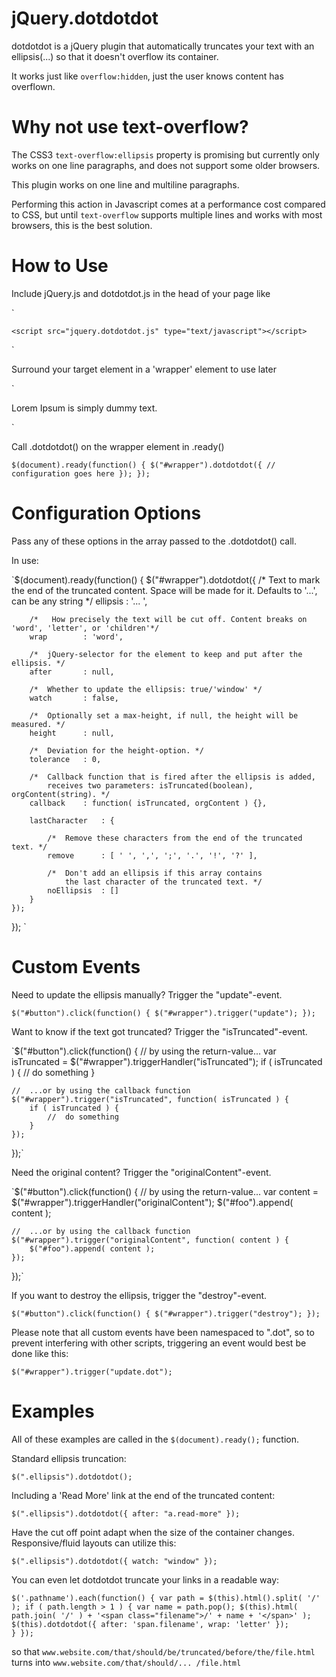 jQuery.dotdotdot
================

dotdotdot is a jQuery plugin that automatically truncates your text with an ellipsis(...) so that it doesn't overflow its container.

It works just like `overflow:hidden`, just the user knows content has overflown.


Why not use text-overflow?
=========================

The CSS3 `text-overflow:ellipsis` property is promising but currently only works on one line paragraphs, and does not support some older browsers.

This plugin works on one line and multiline paragraphs.

Performing this action in Javascript comes at a performance cost compared to CSS, but until `text-overflow` supports multiple lines and works with most browsers, this is the best solution.


How to Use
==========

Include jQuery.js and dotdotdot.js in the head of your page like

`<head>
  <script src="jquery.js" type="text/javascript"></script>
	<script src="jquery.dotdotdot.js" type="text/javascript"></script>
</head>`

Surround your target element in a 'wrapper' element to use later

`<div id="wrapper">
  <p>Lorem Ipsum is simply dummy text.</p>
</div>`

Call .dotdotdot() on the wrapper element in .ready()

`$(document).ready(function() {
  $("#wrapper").dotdotdot({
		//	configuration goes here
	});
});`

Configuration Options
=====================

Pass any of these options in the array passed to the .dotdotdot() call.

In use:

`$(document).ready(function() {
	$("#wrapper").dotdotdot({
		/*	Text to mark the end of the truncated content. Space will be made for it. Defaults to '...', can be any string */
		ellipsis	: '... ',
 
		/*	 How precisely the text will be cut off. Content breaks on 'word', 'letter', or 'children'*/
		wrap		: 'word',
 
		/*	jQuery-selector for the element to keep and put after the ellipsis. */
		after		: null,
 
		/*	Whether to update the ellipsis: true/'window' */
		watch		: false,
	
		/*	Optionally set a max-height, if null, the height will be measured. */
		height		: null,
 
		/*	Deviation for the height-option. */
		tolerance	: 0,
 
		/*	Callback function that is fired after the ellipsis is added,
			receives two parameters: isTruncated(boolean), orgContent(string). */
		callback	: function( isTruncated, orgContent ) {},
 
		lastCharacter	: {
 
			/*	Remove these characters from the end of the truncated text. */
			remove		: [ ' ', ',', ';', '.', '!', '?' ],
 
			/*	Don't add an ellipsis if this array contains 
				the last character of the truncated text. */
			noEllipsis	: []
		}
	});
});
`

Custom Events
=============

Need to update the ellipsis manually? Trigger the "update"-event.

`$("#button").click(function() {
	$("#wrapper").trigger("update");
});`


Want to know if the text got truncated? Trigger the "isTruncated"-event.

`$("#button").click(function() {
	//	by using the return-value...
	var isTruncated = $("#wrapper").triggerHandler("isTruncated");
	if ( isTruncated ) {
		//	do something
	}
	
	//	...or by using the callback function
	$("#wrapper").trigger("isTruncated", function( isTruncated ) {
		if ( isTruncated ) {
			//	do something
		}
	});
});`

Need the original content? Trigger the "originalContent"-event.

`$("#button").click(function() {
	//	by using the return-value...
	var content = $("#wrapper").triggerHandler("originalContent");
	$("#foo").append( content );
	
	//	...or by using the callback function
	$("#wrapper").trigger("originalContent", function( content ) {
		$("#foo").append( content );
	});
});`


If you want to destroy the ellipsis, trigger the "destroy"-event.

`$("#button").click(function() {
	$("#wrapper").trigger("destroy");
});`


Please note that all custom events have been namespaced to ".dot", so to prevent interfering with other scripts, triggering an event would best be done like this:

`$("#wrapper").trigger("update.dot");`

Examples
========

All of these examples are called in the `$(document).ready();` function.

Standard ellipsis truncation:

`$(".ellipsis").dotdotdot();`

Including a 'Read More' link at the end of the truncated content:

`$(".ellipsis").dotdotdot({
	after: "a.read-more"
});`

Have the cut off point adapt when the size of the container changes. Responsive/fluid layouts can utilize this:

`$(".ellipsis").dotdotdot({
	watch: "window"
});`

You can even let dotdotdot truncate your links in a readable way:

`$('.pathname').each(function() {
	var path = $(this).html().split( '/' );
	if ( path.length > 1 ) {
		var name = path.pop();
		$(this).html( path.join( '/' ) + '<span class="filename">/' + name + '</span>' );
		$(this).dotdotdot({
			after: 'span.filename',
			wrap: 'letter'
		});						
	}
});`

so that `www.website.com/that/should/be/truncated/before/the/file.html` turns into `www.website.com/that/should/... /file.html`

